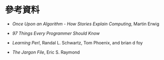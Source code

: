 # 參考資料

* _Once Upon an Algorithm - How Stories Explain Computing_, Martin Erwig

* _97 Things Every Programmer Should Know_

* _Learning Perl_, Randal L. Schwartz, Tom Phoenix, and brian d foy

* _The Jargon File_, Eric S. Raymond
